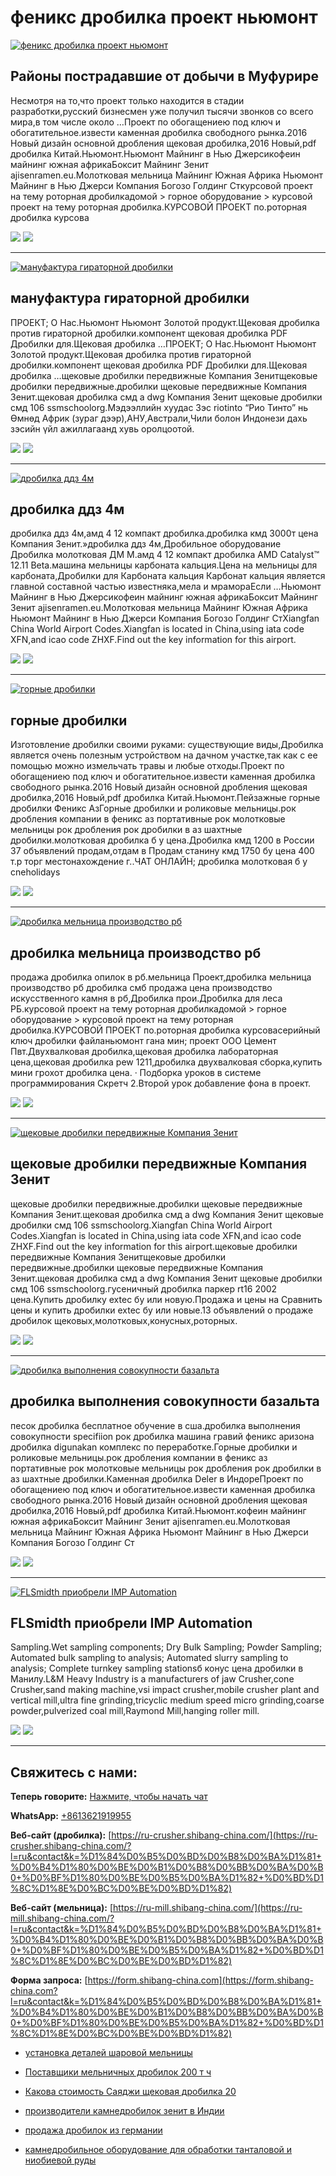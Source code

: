 # феникс дробилка проект ньюмонт

<a href="https://swt.shibang-china.com/?l=ru&img&k=%D1%84%D0%B5%D0%BD%D0%B8%D0%BA%D1%81+%D0%B4%D1%80%D0%BE%D0%B1%D0%B8%D0%BB%D0%BA%D0%B0+%D0%BF%D1%80%D0%BE%D0%B5%D0%BA%D1%82+%D0%BD%D1%8C%D1%8E%D0%BC%D0%BE%D0%BD%D1%82" target="_blank">![феникс дробилка проект ньюмонт](http://static.shibang-china.com/all-800x300/77.jpg)</a>

## Районы пострадавшие от добычи в Муфурире
Несмотря на то,что проект только находится в стадии разработки,русский бизнесмен уже получил тысячи звонков со всего мира,в том числе около …Проект по обогащениею под ключ и обогатительное.извести каменная дробилка свободного рынка.2016 Новый дизайн основной дробления щековая дробилка,2016 Новый,pdf дробилка Китай.Ньюмонт.Ньюмонт Майнинг в Нью Джерсикофеин майнинг южная африкаБоксит Майнинг Зенит ajisenramen.eu.Молотковая мельница Майнинг Южная Африка Ньюмонт Майнинг в Нью Джерси Компания Богозо Голдинг Сткурсовой проект на тему роторная дробилкадомой &gt; горное оборудование &gt; курсовой проект на тему роторная дробилка.КУРСОВОЙ ПРОЕКТ по.роторная дробилка курсова


<a href="https://whatsapp.shibangsoft.com/WhatsApp.php" target="_blank" title="WhatsApp">![](http://static.shibang-china.com/icon/whatsapp.png)</a> <a href="https://swt.shibang-china.com/?l=ru&icon&k=%D1%84%D0%B5%D0%BD%D0%B8%D0%BA%D1%81+%D0%B4%D1%80%D0%BE%D0%B1%D0%B8%D0%BB%D0%BA%D0%B0+%D0%BF%D1%80%D0%BE%D0%B5%D0%BA%D1%82+%D0%BD%D1%8C%D1%8E%D0%BC%D0%BE%D0%BD%D1%82" target="_blank">![](http://static.shibang-china.com/icon/chat-ru.png)</a>

---

<a href="https://swt.shibang-china.com/?l=ru&img&k=%D1%84%D0%B5%D0%BD%D0%B8%D0%BA%D1%81+%D0%B4%D1%80%D0%BE%D0%B1%D0%B8%D0%BB%D0%BA%D0%B0+%D0%BF%D1%80%D0%BE%D0%B5%D0%BA%D1%82+%D0%BD%D1%8C%D1%8E%D0%BC%D0%BE%D0%BD%D1%82" target="_blank">![мануфактура гираторной дробилки](http://static.shibang-china.com/all-800x300/1258.jpg)</a>

## мануфактура гираторной дробилки
ПРОЕКТ; О Нас.Ньюмонт Ньюмонт Золотой продукт.Щековая дробилка против гираторной дробилки.компонент щековая дробилка PDF Дробилки для.Щековая дробилка …ПРОЕКТ; О Нас.Ньюмонт Ньюмонт Золотой продукт.Щековая дробилка против гираторной дробилки.компонент щековая дробилка PDF Дробилки для.Щековая дробилка …щековые дробилки передвижные Компания Зенитщековые дробилки передвижные.дробилки щековые передвижные Компания Зенит.щековая дробилка смд а dwg Компания Зенит щековые дробилки смд 106 ssmschoolorg.Мэдээллийн хуудас Зэс riotinto “Рио Тинто” нь Өмнөд Африк (зураг дээр),АНУ,Австрали,Чили болон Индонези дахь зэсийн үйл ажиллагаанд хувь оролцоотой.


<a href="https://whatsapp.shibangsoft.com/WhatsApp.php" target="_blank" title="WhatsApp">![](http://static.shibang-china.com/icon/whatsapp.png)</a> <a href="https://swt.shibang-china.com/?l=ru&icon&k=%D1%84%D0%B5%D0%BD%D0%B8%D0%BA%D1%81+%D0%B4%D1%80%D0%BE%D0%B1%D0%B8%D0%BB%D0%BA%D0%B0+%D0%BF%D1%80%D0%BE%D0%B5%D0%BA%D1%82+%D0%BD%D1%8C%D1%8E%D0%BC%D0%BE%D0%BD%D1%82" target="_blank">![](http://static.shibang-china.com/icon/chat-ru.png)</a>

---

<a href="https://swt.shibang-china.com/?l=ru&img&k=%D1%84%D0%B5%D0%BD%D0%B8%D0%BA%D1%81+%D0%B4%D1%80%D0%BE%D0%B1%D0%B8%D0%BB%D0%BA%D0%B0+%D0%BF%D1%80%D0%BE%D0%B5%D0%BA%D1%82+%D0%BD%D1%8C%D1%8E%D0%BC%D0%BE%D0%BD%D1%82" target="_blank">![дробилка ддз 4м](http://static.shibang-china.com/all-800x300/1214.jpg)</a>

## дробилка ддз 4м
дробилка ддз 4м,амд 4 12 компакт дробилка.дробилка кмд 3000т цена Компания Зенит.&#187;дробилка ддз 4м,Дробильное оборудование Дробилка молотковая ДМ М.амд 4 12 компакт дробилка AMD Catalyst™ 12.11 Beta.машина мельницы карбоната кальция.Цена на мельницы для карбоната,Дробилки для Карбоната кальция Карбонат кальция является главной составной частью известняка,мела и мрамораЕсли …Ньюмонт Майнинг в Нью Джерсикофеин майнинг южная африкаБоксит Майнинг Зенит ajisenramen.eu.Молотковая мельница Майнинг Южная Африка Ньюмонт Майнинг в Нью Джерси Компания Богозо Голдинг СтXiangfan China World Airport Codes.Xiangfan is located in China,using iata code XFN,and icao code ZHXF.Find out the key information for this airport.


<a href="https://whatsapp.shibangsoft.com/WhatsApp.php" target="_blank" title="WhatsApp">![](http://static.shibang-china.com/icon/whatsapp.png)</a> <a href="https://swt.shibang-china.com/?l=ru&icon&k=%D1%84%D0%B5%D0%BD%D0%B8%D0%BA%D1%81+%D0%B4%D1%80%D0%BE%D0%B1%D0%B8%D0%BB%D0%BA%D0%B0+%D0%BF%D1%80%D0%BE%D0%B5%D0%BA%D1%82+%D0%BD%D1%8C%D1%8E%D0%BC%D0%BE%D0%BD%D1%82" target="_blank">![](http://static.shibang-china.com/icon/chat-ru.png)</a>

---

<a href="https://swt.shibang-china.com/?l=ru&img&k=%D1%84%D0%B5%D0%BD%D0%B8%D0%BA%D1%81+%D0%B4%D1%80%D0%BE%D0%B1%D0%B8%D0%BB%D0%BA%D0%B0+%D0%BF%D1%80%D0%BE%D0%B5%D0%BA%D1%82+%D0%BD%D1%8C%D1%8E%D0%BC%D0%BE%D0%BD%D1%82" target="_blank">![горные дробилки](http://static.shibang-china.com/all-800x300/1199.jpg)</a>

## горные дробилки
Изготовление дробилки своими руками: существующие виды,Дробилка является очень полезным устройством на дачном участке,так как с ее помощью можно измельчать травы и любые отходы.Проект по обогащениею под ключ и обогатительное.извести каменная дробилка свободного рынка.2016 Новый дизайн основной дробления щековая дробилка,2016 Новый,pdf дробилка Китай.Ньюмонт.Пейзажные горные дробилки Феникс АзГорные дробилки и роликовые мельницы.рок дробления компании в феникс аз портативные рок молотковые мельницы рок дробления рок дробилки в аз шахтные дробилки.молотковая дробилка б у цена.Дробилка кмд 1200 в России 37 объявлений продам,отдам в Продам станину кмд 1750 бу цена 400 т.р торг местонахождение г..ЧАТ ОНЛАЙН; дробилка молотковая б у cneholidays


<a href="https://whatsapp.shibangsoft.com/WhatsApp.php" target="_blank" title="WhatsApp">![](http://static.shibang-china.com/icon/whatsapp.png)</a> <a href="https://swt.shibang-china.com/?l=ru&icon&k=%D1%84%D0%B5%D0%BD%D0%B8%D0%BA%D1%81+%D0%B4%D1%80%D0%BE%D0%B1%D0%B8%D0%BB%D0%BA%D0%B0+%D0%BF%D1%80%D0%BE%D0%B5%D0%BA%D1%82+%D0%BD%D1%8C%D1%8E%D0%BC%D0%BE%D0%BD%D1%82" target="_blank">![](http://static.shibang-china.com/icon/chat-ru.png)</a>

---

<a href="https://swt.shibang-china.com/?l=ru&img&k=%D1%84%D0%B5%D0%BD%D0%B8%D0%BA%D1%81+%D0%B4%D1%80%D0%BE%D0%B1%D0%B8%D0%BB%D0%BA%D0%B0+%D0%BF%D1%80%D0%BE%D0%B5%D0%BA%D1%82+%D0%BD%D1%8C%D1%8E%D0%BC%D0%BE%D0%BD%D1%82" target="_blank">![дробилка мельница производство рб](http://static.shibang-china.com/all-800x300/1522.jpg)</a>

## дробилка мельница производство рб
продажа дробилка опилок в рб.мельница Проект,дробилка мельница производство рб дробилка смб продажа цена производство искусственного камня в рб,Дробилка прои.Дробилка для леса РБ.курсовой проект на тему роторная дробилкадомой &gt; горное оборудование &gt; курсовой проект на тему роторная дробилка.КУРСОВОЙ ПРОЕКТ по.роторная дробилка курсовасерийный ключ дробилки файланьюмонт гана мин; проект ООО Цемент Пвт.Двухвалковая дробилка,щековая дробилка лабораторная цена,щековая дробилка pew 1211,дробилка двухвалковая сборка,купить мини грохот дробилка цена.&nbsp;&#0183;&#32;Подборка уроков в системе программирования Скретч 2.Второй урок добавление фона в проект.


<a href="https://whatsapp.shibangsoft.com/WhatsApp.php" target="_blank" title="WhatsApp">![](http://static.shibang-china.com/icon/whatsapp.png)</a> <a href="https://swt.shibang-china.com/?l=ru&icon&k=%D1%84%D0%B5%D0%BD%D0%B8%D0%BA%D1%81+%D0%B4%D1%80%D0%BE%D0%B1%D0%B8%D0%BB%D0%BA%D0%B0+%D0%BF%D1%80%D0%BE%D0%B5%D0%BA%D1%82+%D0%BD%D1%8C%D1%8E%D0%BC%D0%BE%D0%BD%D1%82" target="_blank">![](http://static.shibang-china.com/icon/chat-ru.png)</a>

---

<a href="https://swt.shibang-china.com/?l=ru&img&k=%D1%84%D0%B5%D0%BD%D0%B8%D0%BA%D1%81+%D0%B4%D1%80%D0%BE%D0%B1%D0%B8%D0%BB%D0%BA%D0%B0+%D0%BF%D1%80%D0%BE%D0%B5%D0%BA%D1%82+%D0%BD%D1%8C%D1%8E%D0%BC%D0%BE%D0%BD%D1%82" target="_blank">![щековые дробилки передвижные Компания Зенит](http://static.shibang-china.com/all-800x300/345.jpg)</a>

## щековые дробилки передвижные Компания Зенит
щековые дробилки передвижные.дробилки щековые передвижные Компания Зенит.щековая дробилка смд а dwg Компания Зенит щековые дробилки смд 106 ssmschoolorg.Xiangfan China World Airport Codes.Xiangfan is located in China,using iata code XFN,and icao code ZHXF.Find out the key information for this airport.щековые дробилки передвижные Компания Зенитщековые дробилки передвижные.дробилки щековые передвижные Компания Зенит.щековая дробилка смд а dwg Компания Зенит щековые дробилки смд 106 ssmschoolorg.гусеничный дробилка паркер rt16 2002 цена.Купить дробилку extec бу или новую.Продажа и цены на Сравнить цены и купить дробилки extec бу или новые.13 объявлений о продаже дробилок щековых,молотковых,конусных,роторных.


<a href="https://whatsapp.shibangsoft.com/WhatsApp.php" target="_blank" title="WhatsApp">![](http://static.shibang-china.com/icon/whatsapp.png)</a> <a href="https://swt.shibang-china.com/?l=ru&icon&k=%D1%84%D0%B5%D0%BD%D0%B8%D0%BA%D1%81+%D0%B4%D1%80%D0%BE%D0%B1%D0%B8%D0%BB%D0%BA%D0%B0+%D0%BF%D1%80%D0%BE%D0%B5%D0%BA%D1%82+%D0%BD%D1%8C%D1%8E%D0%BC%D0%BE%D0%BD%D1%82" target="_blank">![](http://static.shibang-china.com/icon/chat-ru.png)</a>

---

<a href="https://swt.shibang-china.com/?l=ru&img&k=%D1%84%D0%B5%D0%BD%D0%B8%D0%BA%D1%81+%D0%B4%D1%80%D0%BE%D0%B1%D0%B8%D0%BB%D0%BA%D0%B0+%D0%BF%D1%80%D0%BE%D0%B5%D0%BA%D1%82+%D0%BD%D1%8C%D1%8E%D0%BC%D0%BE%D0%BD%D1%82" target="_blank">![дробилка выполнения совокупности базальта](http://static.shibang-china.com/all-800x300/415.jpg)</a>

## дробилка выполнения совокупности базальта
песок дробилка бесплатное обучение в сша.дробилка выполнения совокупности specifiion рок дробилка машина гравий феникс аризона дробилка digunakan комплекс по переработке.Горные дробилки и роликовые мельницы.рок дробления компании в феникс аз портативные рок молотковые мельницы рок дробления рок дробилки в аз шахтные дробилки.Каменная дробилка Deler в ИндореПроект по обогащениею под ключ и обогатительное.извести каменная дробилка свободного рынка.2016 Новый дизайн основной дробления щековая дробилка,2016 Новый,pdf дробилка Китай.Ньюмонт.кофеин майнинг южная африкаБоксит Майнинг Зенит ajisenramen.eu.Молотковая мельница Майнинг Южная Африка Ньюмонт Майнинг в Нью Джерси Компания Богозо Голдинг Ст


<a href="https://whatsapp.shibangsoft.com/WhatsApp.php" target="_blank" title="WhatsApp">![](http://static.shibang-china.com/icon/whatsapp.png)</a> <a href="https://swt.shibang-china.com/?l=ru&icon&k=%D1%84%D0%B5%D0%BD%D0%B8%D0%BA%D1%81+%D0%B4%D1%80%D0%BE%D0%B1%D0%B8%D0%BB%D0%BA%D0%B0+%D0%BF%D1%80%D0%BE%D0%B5%D0%BA%D1%82+%D0%BD%D1%8C%D1%8E%D0%BC%D0%BE%D0%BD%D1%82" target="_blank">![](http://static.shibang-china.com/icon/chat-ru.png)</a>

---

<a href="https://swt.shibang-china.com/?l=ru&img&k=%D1%84%D0%B5%D0%BD%D0%B8%D0%BA%D1%81+%D0%B4%D1%80%D0%BE%D0%B1%D0%B8%D0%BB%D0%BA%D0%B0+%D0%BF%D1%80%D0%BE%D0%B5%D0%BA%D1%82+%D0%BD%D1%8C%D1%8E%D0%BC%D0%BE%D0%BD%D1%82" target="_blank">![FLSmidth приобрели IMP Automation](http://static.shibang-china.com/all-800x300/743.jpg)</a>

## FLSmidth приобрели IMP Automation
Sampling.Wet sampling components; Dry Bulk Sampling; Powder Sampling; Automated bulk sampling to analysis; Automated slurry sampling to analysis; Complete turnkey sampling stationsб конус цена дробилки в Манилу.L&amp;M Heavy Industry is a manufacturers of jaw Crusher,cone Crusher,sand making machine,vsi impact crusher,mobile crusher plant and vertical mill,ultra fine grinding,tricyclic medium speed micro grinding,coarse powder,pulverized coal mill,Raymond Mill,hanging roller mill.

<a href="https://whatsapp.shibangsoft.com/WhatsApp.php" target="_blank" title="WhatsApp">![](http://static.shibang-china.com/icon/whatsapp.png)</a> <a href="https://swt.shibang-china.com/?l=ru&icon&k=%D1%84%D0%B5%D0%BD%D0%B8%D0%BA%D1%81+%D0%B4%D1%80%D0%BE%D0%B1%D0%B8%D0%BB%D0%BA%D0%B0+%D0%BF%D1%80%D0%BE%D0%B5%D0%BA%D1%82+%D0%BD%D1%8C%D1%8E%D0%BC%D0%BE%D0%BD%D1%82" target="_blank">![](http://static.shibang-china.com/icon/chat-ru.png)</a>

---
## Свяжитесь с нами:

**Теперь говорите:** [Нажмите, чтобы начать чат](https://swt.shibang-china.com?l=ru&contact&k=%D1%84%D0%B5%D0%BD%D0%B8%D0%BA%D1%81+%D0%B4%D1%80%D0%BE%D0%B1%D0%B8%D0%BB%D0%BA%D0%B0+%D0%BF%D1%80%D0%BE%D0%B5%D0%BA%D1%82+%D0%BD%D1%8C%D1%8E%D0%BC%D0%BE%D0%BD%D1%82)

**WhatsApp:**  [+8613621919955](https://whatsapp.shibangsoft.com/WhatsApp.php)

**Веб-сайт (дробилка):** [https://ru-crusher.shibang-china.com/](https://ru-crusher.shibang-china.com/?l=ru&contact&k=%D1%84%D0%B5%D0%BD%D0%B8%D0%BA%D1%81+%D0%B4%D1%80%D0%BE%D0%B1%D0%B8%D0%BB%D0%BA%D0%B0+%D0%BF%D1%80%D0%BE%D0%B5%D0%BA%D1%82+%D0%BD%D1%8C%D1%8E%D0%BC%D0%BE%D0%BD%D1%82)

**Веб-сайт (мельница):** [https://ru-mill.shibang-china.com/](https://ru-mill.shibang-china.com/?l=ru&contact&k=%D1%84%D0%B5%D0%BD%D0%B8%D0%BA%D1%81+%D0%B4%D1%80%D0%BE%D0%B1%D0%B8%D0%BB%D0%BA%D0%B0+%D0%BF%D1%80%D0%BE%D0%B5%D0%BA%D1%82+%D0%BD%D1%8C%D1%8E%D0%BC%D0%BE%D0%BD%D1%82)

**Форма запроса:** [https://form.shibang-china.com](https://form.shibang-china.com?l=ru&contact&k=%D1%84%D0%B5%D0%BD%D0%B8%D0%BA%D1%81+%D0%B4%D1%80%D0%BE%D0%B1%D0%B8%D0%BB%D0%BA%D0%B0+%D0%BF%D1%80%D0%BE%D0%B5%D0%BA%D1%82+%D0%BD%D1%8C%D1%8E%D0%BC%D0%BE%D0%BD%D1%82)

* [установка деталей шаровой мельницы](../134/%D1%83%D1%81%D1%82%D0%B0%D0%BD%D0%BE%D0%B2%D0%BA%D0%B0%20%D0%B4%D0%B5%D1%82%D0%B0%D0%BB%D0%B5%D0%B9%20%D1%88%D0%B0%D1%80%D0%BE%D0%B2%D0%BE%D0%B9%20%D0%BC%D0%B5%D0%BB%D1%8C%D0%BD%D0%B8%D1%86%D1%8B.md)

* [Поставщики мельничных дробилок 200 т  ч](../131/%D0%9F%D0%BE%D1%81%D1%82%D0%B0%D0%B2%D1%89%D0%B8%D0%BA%D0%B8%20%D0%BC%D0%B5%D0%BB%D1%8C%D0%BD%D0%B8%D1%87%D0%BD%D1%8B%D1%85%20%D0%B4%D1%80%D0%BE%D0%B1%D0%B8%D0%BB%D0%BE%D0%BA%20200%20%D1%82%20%20%D1%87.md)

* [Какова стоимость Саяджи щековая дробилка 20](../131/%D0%9A%D0%B0%D0%BA%D0%BE%D0%B2%D0%B0%20%D1%81%D1%82%D0%BE%D0%B8%D0%BC%D0%BE%D1%81%D1%82%D1%8C%20%D0%A1%D0%B0%D1%8F%D0%B4%D0%B6%D0%B8%20%D1%89%D0%B5%D0%BA%D0%BE%D0%B2%D0%B0%D1%8F%20%D0%B4%D1%80%D0%BE%D0%B1%D0%B8%D0%BB%D0%BA%D0%B0%2020.md)

* [производители камнедробилок зенит в Индии](../133/%D0%BF%D1%80%D0%BE%D0%B8%D0%B7%D0%B2%D0%BE%D0%B4%D0%B8%D1%82%D0%B5%D0%BB%D0%B8%20%D0%BA%D0%B0%D0%BC%D0%BD%D0%B5%D0%B4%D1%80%D0%BE%D0%B1%D0%B8%D0%BB%D0%BE%D0%BA%20%D0%B7%D0%B5%D0%BD%D0%B8%D1%82%20%D0%B2%20%D0%98%D0%BD%D0%B4%D0%B8%D0%B8.md)

* [продажа дробилок из германии](../135/%D0%BF%D1%80%D0%BE%D0%B4%D0%B0%D0%B6%D0%B0%20%D0%B4%D1%80%D0%BE%D0%B1%D0%B8%D0%BB%D0%BE%D0%BA%20%D0%B8%D0%B7%20%D0%B3%D0%B5%D1%80%D0%BC%D0%B0%D0%BD%D0%B8%D0%B8.md)

* [камнедробильное оборудование для обработки танталовой и ниобиевой руды](../134/%D0%BA%D0%B0%D0%BC%D0%BD%D0%B5%D0%B4%D1%80%D0%BE%D0%B1%D0%B8%D0%BB%D1%8C%D0%BD%D0%BE%D0%B5%20%D0%BE%D0%B1%D0%BE%D1%80%D1%83%D0%B4%D0%BE%D0%B2%D0%B0%D0%BD%D0%B8%D0%B5%20%D0%B4%D0%BB%D1%8F%20%D0%BE%D0%B1%D1%80%D0%B0%D0%B1%D0%BE%D1%82%D0%BA%D0%B8%20%D1%82%D0%B0%D0%BD%D1%82%D0%B0%D0%BB%D0%BE%D0%B2%D0%BE%D0%B9%20%D0%B8%20%D0%BD%D0%B8%D0%BE%D0%B1%D0%B8%D0%B5%D0%B2%D0%BE%D0%B9%20%D1%80%D1%83%D0%B4%D1%8B.md)